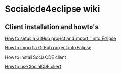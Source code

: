 # Socialcde4eclipse wiki

## Client installation and howto's
[How to setup a GitHub project and import it into Eclipse](https://github.com/collab-uniba/socialcde4eclipse/wiki/How-to-setup-a-GitHub-project-and-import-it-into-Eclipse)

[How to import a GitHub project into Eclipse](https://github.com/collab-uniba/socialcde4eclipse/wiki/How-to-import-a-GitHub-project-into-Eclipse)

[How to install SocialCDE client](https://github.com/collab-uniba/socialcde4eclipse/wiki/How-to-install-SocialCDE)

[How to use SocialCDE client](https://github.com/collab-uniba/socialcde4eclipse/wiki/How-to-use-SocialCDE-client)
